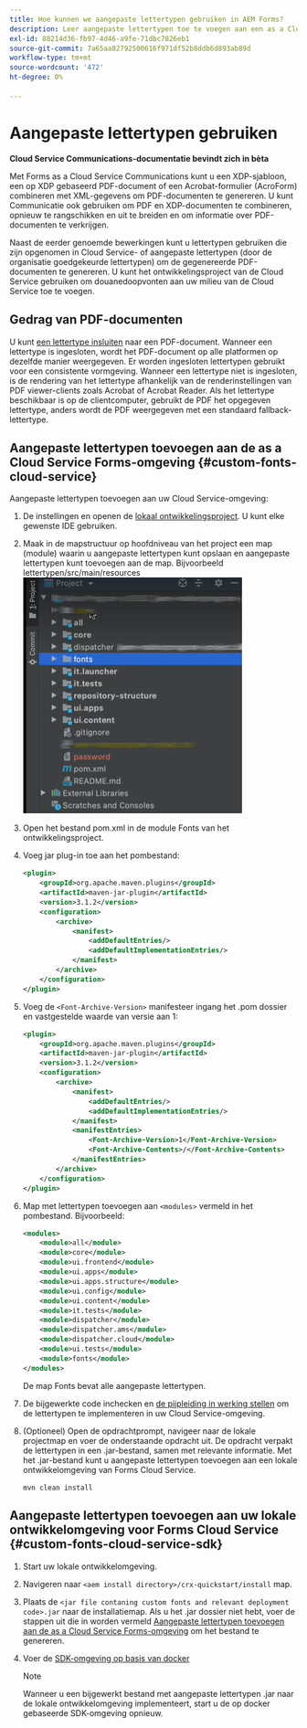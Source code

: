 ```yaml
---
title: Hoe kunnen we aangepaste lettertypen gebruiken in AEM Forms?
description: Leer aangepaste lettertypen toe te voegen aan een as a Cloud Service Forms-omgeving.
exl-id: 88214d36-fb97-4d46-a9fe-71dbc7826eb1
source-git-commit: 7a65aa82792500616f971df52b8ddb6d893ab89d
workflow-type: tm+mt
source-wordcount: '472'
ht-degree: 0%

---
```


# Aangepaste lettertypen gebruiken

**Cloud Service Communications-documentatie bevindt zich in bèta**

Met Forms as a Cloud Service Communications kunt u een XDP-sjabloon, een op XDP gebaseerd PDF-document of een Acrobat-formulier (AcroForm) combineren met XML-gegevens om PDF-documenten te genereren. U kunt Communicatie ook gebruiken om PDF en XDP-documenten te combineren, opnieuw te rangschikken en uit te breiden en om informatie over PDF-documenten te verkrijgen.

Naast de eerder genoemde bewerkingen kunt u lettertypen gebruiken die zijn opgenomen in Cloud Service- of aangepaste lettertypen (door de organisatie goedgekeurde lettertypen) om de gegenereerde PDF-documenten te genereren. U kunt het ontwikkelingsproject van de Cloud Service gebruiken om douanedoopvonten aan uw milieu van de Cloud Service toe te voegen.

## Gedrag van PDF-documenten

U kunt [een lettertype insluiten](https://adobedocs.github.io/experience-manager-forms-cloud-service-developer-reference/references/output-sync/#tag/PrintedOutputOptions) naar een PDF-document. Wanneer een lettertype is ingesloten, wordt het PDF-document op alle platformen op dezelfde manier weergegeven. Er worden ingesloten lettertypen gebruikt voor een consistente vormgeving. Wanneer een lettertype niet is ingesloten, is de rendering van het lettertype afhankelijk van de renderinstellingen van PDF viewer-clients zoals Acrobat of Acrobat Reader. Als het lettertype beschikbaar is op de clientcomputer, gebruikt de PDF het opgegeven lettertype, anders wordt de PDF weergegeven met een standaard fallback-lettertype.

## Aangepaste lettertypen toevoegen aan de as a Cloud Service Forms-omgeving {#custom-fonts-cloud-service}

Aangepaste lettertypen toevoegen aan uw Cloud Service-omgeving:

1. De instellingen en openen de [lokaal ontwikkelingsproject](setup-local-development-environment.md). U kunt elke gewenste IDE gebruiken.
1. Maak in de mapstructuur op hoofdniveau van het project een map (module) waarin u aangepaste lettertypen kunt opslaan en aangepaste lettertypen kunt toevoegen aan de map. Bijvoorbeeld lettertypen/src/main/resources
   ![Map Fonts](assets/fonts.png)

1. Open het bestand pom.xml in de module Fonts van het ontwikkelingsproject.
1. Voeg jar plug-in toe aan het pombestand:

   ```xml
   <plugin>
       <groupId>org.apache.maven.plugins</groupId>
       <artifactId>maven-jar-plugin</artifactId>
       <version>3.1.2</version>
       <configuration>
           <archive>
               <manifest>
                   <addDefaultEntries/>
                   <addDefaultImplementationEntries/>
               </manifest>
           </archive>
       </configuration>
   </plugin>
   ```

1. Voeg de `<Font-Archive-Version>` manifesteer ingang het .pom dossier en vastgestelde waarde van versie aan 1:

   ```xml
   <plugin>
       <groupId>org.apache.maven.plugins</groupId>
       <artifactId>maven-jar-plugin</artifactId>
       <version>3.1.2</version>
       <configuration>
           <archive>
               <manifest>
                   <addDefaultEntries/>
                   <addDefaultImplementationEntries/>
               </manifest>
               <manifestEntries>
                   <Font-Archive-Version>1</Font-Archive-Version>
                   <Font-Archive-Contents>/</Font-Archive-Contents>
               </manifestEntries> 
           </archive>
       </configuration>
   </plugin>
   ```

1. Map met lettertypen toevoegen aan `<modules>` vermeld in het pombestand. Bijvoorbeeld:

   ```xml
   <modules>
       <module>all</module>
       <module>core</module>
       <module>ui.frontend</module>
       <module>ui.apps</module>
       <module>ui.apps.structure</module>
       <module>ui.config</module>
       <module>ui.content</module>
       <module>it.tests</module>
       <module>dispatcher</module>
       <module>dispatcher.ams</module>
       <module>dispatcher.cloud</module>
       <module>ui.tests</module>
       <module>fonts</module>
   </modules>
   ```

   De map Fonts bevat alle aangepaste lettertypen.

1. De bijgewerkte code inchecken en [de pijpleiding in werking stellen](/help/implementing/cloud-manager/deploy-code.md) om de lettertypen te implementeren in uw Cloud Service-omgeving.

1. (Optioneel) Open de opdrachtprompt, navigeer naar de lokale projectmap en voer de onderstaande opdracht uit. De opdracht verpakt de lettertypen in een .jar-bestand, samen met relevante informatie. Met het .jar-bestand kunt u aangepaste lettertypen toevoegen aan een lokale ontwikkelomgeving van Forms Cloud Service.

   ```shell
   mvn clean install
   ```

## Aangepaste lettertypen toevoegen aan uw lokale ontwikkelomgeving voor Forms Cloud Service {#custom-fonts-cloud-service-sdk}

1. Start uw lokale ontwikkelomgeving.
1. Navigeren naar `<aem install directory>/crx-quickstart/install` map.
1. Plaats de `<jar file contaning custom fonts and relevant deployment code>.jar` naar de installatiemap. Als u het .jar dossier niet hebt, voer de stappen uit die in worden vermeld [Aangepaste lettertypen toevoegen aan de as a Cloud Service Forms-omgeving](#custom-fonts-cloud-service) om het bestand te genereren.
1. Voer de [SDK-omgeving op basis van docker](setup-local-development-environment.md#docker-microservices)


   >[!NOTE]
   >
   >Wanneer u een bijgewerkt bestand met aangepaste lettertypen .jar naar de lokale ontwikkelomgeving implementeert, start u de op docker gebaseerde SDK-omgeving opnieuw.
